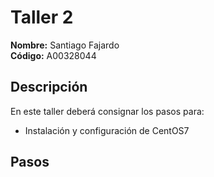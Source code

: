 # Taller 2

**Nombre:** Santiago Fajardo  
**Código:** A00328044

## Descripción
En este taller deberá consignar los pasos para:
* Instalación y configuración de CentOS7

## Pasos
